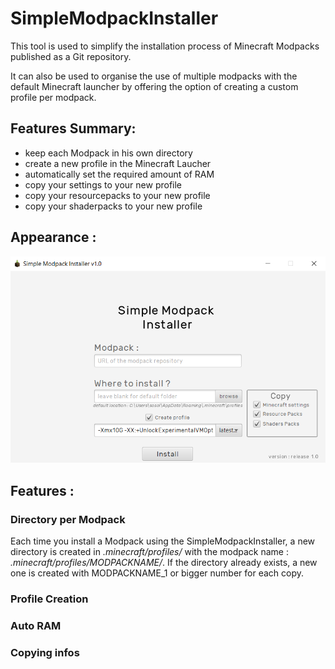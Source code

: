# SimpleModpackInstaller

This tool is used to simplify the installation process of Minecraft Modpacks published as a Git repository.

It can also be used to organise the use of multiple modpacks with the default Minecraft launcher by offering the option of creating a custom profile per modpack. 


## Features Summary:
- keep each Modpack in his own directory
- create a new profile in the Minecraft Laucher
- automatically set the required amount of RAM
- copy your settings to your new profile
- copy your resourcepacks to your new profile
- copy your shaderpacks to your new profile


## Appearance :

![Alt text](installer_appearance.png?raw=true "Appearance")


## Features :
### Directory per Modpack
Each time you install a Modpack using the SimpleModpackInstaller, 
a new directory is created in *.minecraft/profiles/* with the modpack name : *.minecraft/profiles/MODPACKNAME/*.
If the directory already exists, a new one is created with MODPACKNAME_1 or bigger number for each copy.
### Profile Creation
### Auto RAM
### Copying infos
